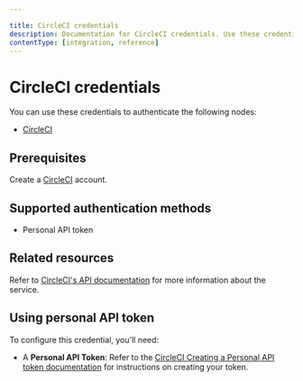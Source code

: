 ```yaml
---

title: CircleCI credentials
description: Documentation for CircleCI credentials. Use these credentials to authenticate CircleCI in n8n, a workflow automation platform.
contentType: [integration, reference]
---
```


# CircleCI credentials

You can use these credentials to authenticate the following nodes:

- [CircleCI](/integrations/builtin/app-nodes/n8n-nodes-base.circleci.md)

## Prerequisites

Create a [CircleCI](https://circleci.com/) account. 

## Supported authentication methods

- Personal API token

## Related resources

Refer to [CircleCI's API documentation](https://circleci.com/docs/api/v2/index.html) for more information about the service.

## Using personal API token

To configure this credential, you'll need: 

- A **Personal API Token**: Refer to the [CircleCI Creating a Personal API token documentation](https://circleci.com/docs/managing-api-tokens/#creating-a-personal-api-token) for instructions on creating your token.

